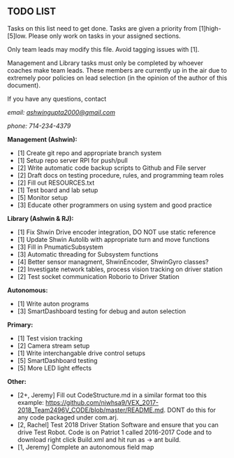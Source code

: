 ## TODO LIST

Tasks on this list need to get done. Tasks are given a priority from
[1]high-[5]low. Please only work on tasks in your assigned sections.  

Only team leads may modify this file. Avoid tagging issues with [1]. 

Management and Library tasks must only be completed by whoever coaches 
make team leads. These members are currently up in the air due to extremely poor policies on lead selection (in the opinion of the author of this document). 

If you have any questions, contact 

*email: ashwingupta2000@gmail.com*

*phone: 714-234-4379*

**Management (Ashwin):**

- [1] Create git repo and appropriate branch system
- [1] Setup repo server RPI for push/pull 
- [2] Write automatic code backup scripts to Github and File server
- [2] Draft docs on testing procedure, rules, and programming team roles
- [2] Fill out RESOURCES.txt
- [1] Test board and lab setup
- [5] Monitor setup 
- [3] Educate other programmers on using system and good practice

**Library (Ashwin & RJ):**

- [1] Fix Shwin Drive encoder integration, DO NOT use static reference
- [1] Update Shwin Autolib with appropriate turn and move functions
- [3] Fill in PnumaticSubsystem 
- [3] Automatic threading for Subsystem functions 
- [4] Better sensor managment, ShwinEncoder, ShwinGyro classes? 
- [2] Investigate network tables, process vision tracking on driver station
- [2] Test socket communication Roborio to Driver Station


**Autonomous:**

- [1] Write auton programs
- [3] SmartDashboard testing for debug and auton selection
	
**Primary:**

- [1] Test vision tracking 
- [2] Camera stream setup 
- [1] Write interchangable drive control setups
- [5] SmartDashboard testing
- [5] More LED light effects

**Other:**

- [2+, Jeremy] Fill out CodeStructure.md in a similar format too this example: https://github.com/niwhsa9/VEX_2017-2018_Team2496V_CODE/blob/master/README.md. DONT do this for any code packaged under com.arj. 
- [2, Rachel] Test 2018 Driver Station Software and ensure that you can drive Test Robot. Code is on Patriot 1 called 2016-2017 Code and to download right click Build.xml and hit run as -> ant build. 
- [1, Jeremy] Complete an autonomous field map 
	
